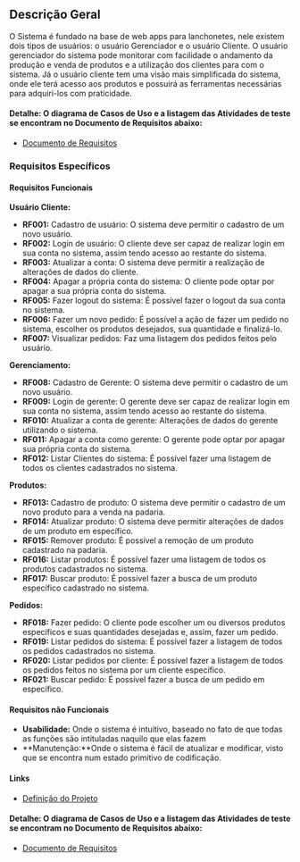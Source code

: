 ## Descrição Geral

O Sistema é fundado na base de web apps para lanchonetes, nele existem dois tipos de usuários: o usuário Gerenciador e o usuário Cliente. O usuário gerenciador do sistema pode monitorar com facilidade o andamento da produção e venda de produtos e a utilização dos clientes para com o sistema. Já o usuário cliente tem uma visão mais simplificada do sistema, onde ele terá acesso aos produtos e possuirá as ferramentas necessárias para adquiri-los com praticidade.

#### Detalhe: O diagrama de Casos de Uso e a listagem das Atividades de teste se encontram no Documento de Requisitos abaixo:
- [Documento de Requisitos](https://docs.google.com/document/d/1VZAQwi-wWcI1Pojr3fxvPUNpWCwJC9G8UvL5R2CDnJY/edit?usp=sharing)

### Requisitos Específicos

#### Requisitos Funcionais

**Usuário Cliente:**
- **RF001:** Cadastro de usuário: O sistema deve permitir o cadastro de um novo usuário.
- **RF002:** Login de usuário: O cliente deve ser capaz de realizar login em sua conta no sistema, assim tendo acesso ao restante do sistema.
- **RF003:** Atualizar a conta: O sistema deve permitir a realização de alterações de dados do cliente.
- **RF004:** Apagar a própria conta do sistema: O cliente pode optar por apagar a sua própria conta do sistema.
- **RF005:** Fazer logout do sistema: É possível fazer o logout da sua conta no sistema.
- **RF006:** Fazer um novo pedido: É possível a ação de fazer um pedido no sistema, escolher os produtos desejados, sua quantidade e finalizá-lo.
- **RF007:** Visualizar pedidos: Faz uma listagem dos pedidos feitos pelo usuário.

**Gerenciamento:**
- **RF008:** Cadastro de Gerente: O sistema deve permitir o cadastro de um novo usuário.
- **RF009:** Login de gerente: O gerente deve ser capaz de realizar login em sua conta no sistema, assim tendo acesso ao restante do sistema.
- **RF010:** Atualizar a conta de gerente: Alterações de dados do gerente utilizando o sistema.
- **RF011:** Apagar a conta como gerente: O gerente pode optar por apagar sua própria conta do sistema.
- **RF012:** Listar Clientes do sistema: É possível fazer uma listagem de todos os clientes cadastrados no sistema.

**Produtos:**
- **RF013:** Cadastro de produto: O sistema deve permitir o cadastro de um novo produto para a venda na padaria.
- **RF014:** Atualizar produto: O sistema deve permitir alterações de dados de um produto em específico.
- **RF015:** Remover produto: É possível a remoção de um produto cadastrado na padaria.
- **RF016:** Listar produtos: É possível fazer uma listagem de todos os produtos cadastrados no sistema.
- **RF017:** Buscar produto: É possível fazer a busca de um produto específico cadastrado no sistema.

**Pedidos:**
- **RF018:** Fazer pedido: O cliente pode escolher um ou diversos produtos específicos e suas quantidades desejadas e, assim, fazer um pedido.
- **RF019:** Listar pedidos do sistema: É possível fazer a listagem de todos os pedidos cadastrados no sistema.
- **RF020:** Listar pedidos por cliente: É possível fazer a listagem de todos os pedidos feitos no sistema por um cliente específico.
- **RF021:** Buscar pedido: É possível fazer a busca de um pedido em específico.

#### Requisitos não Funcionais
- **Usabilidade:** Onde o sistema é intuitivo, baseado no fato de que todas as funções são intituladas naquilo que elas fazem
- **Manutenção:**Onde o sistema é fácil de atualizar e modificar, visto que se encontra num estado primitivo de codificação.

#### Links

- [Definição do Projeto](https://docs.google.com/document/d/1aB7H954YnM86No2cJD2W1fbGBrpx1YQxtizM6FBeqHw/edit?usp=sharing)

#### Detalhe: O diagrama de Casos de Uso e a listagem das Atividades de teste se encontram no Documento de Requisitos abaixo:
- [Documento de Requisitos](https://docs.google.com/document/d/1VZAQwi-wWcI1Pojr3fxvPUNpWCwJC9G8UvL5R2CDnJY/edit?usp=sharing)

